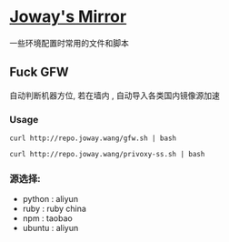 # [Joway's Mirror](https://github.com/joway/repo)

一些环境配置时常用的文件和脚本

## Fuck GFW

自动判断机器方位, 若在墙内 , 自动导入各类国内镜像源加速

### Usage

    curl http://repo.joway.wang/gfw.sh | bash
    
    curl http://repo.joway.wang/privoxy-ss.sh | bash

### 源选择:

- python : aliyun
- ruby : ruby china
- npm : taobao
- ubuntu : aliyun
